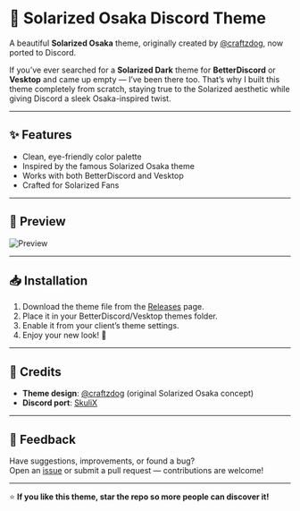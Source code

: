 # 🌅 Solarized Osaka Discord Theme


A beautiful **Solarized Osaka** theme, originally created by [@craftzdog](https://github.com/craftzdog), now ported to Discord.  

If you’ve ever searched for a **Solarized Dark** theme for **BetterDiscord** or **Vesktop** and came up empty — I’ve been there too. That’s why I built this theme completely from scratch, staying true to the Solarized aesthetic while giving Discord a sleek Osaka-inspired twist.  

---

## ✨ Features

- Clean, eye-friendly color palette  
- Inspired by the famous Solarized Osaka theme  
- Works with both BetterDiscord and Vesktop  
- Crafted for Solarized Fans

---

## 📸 Preview

![Preview](https://i.ibb.co/21T0jRQg/image.png)

---

## 📥 Installation

1. Download the theme file from the [Releases](../../releases) page.  
2. Place it in your BetterDiscord/Vesktop themes folder.  
3. Enable it from your client’s theme settings.  
4. Enjoy your new look! 🌙  

---

## 📝 Credits

- **Theme design**: [@craftzdog](https://github.com/craftzdog) (original Solarized Osaka concept)  
- **Discord port**: [SkuliX](https://github.com/SkuliX01)  

---

## 💬 Feedback

Have suggestions, improvements, or found a bug?  
Open an [issue](../../issues) or submit a pull request — contributions are welcome!  

---

⭐ **If you like this theme, star the repo so more people can discover it!**
